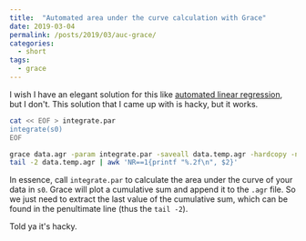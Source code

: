 ```yaml
---
title:  "Automated area under the curve calculation with Grace"
date: 2019-03-04
permalink: /posts/2019/03/auc-grace/
categories: 
  - short
tags:
  - grace
---
```

I wish I have an elegant solution for this like [automated linear regression](https://yossadh.github.io/posts/2019/02/linear-regression-grace/), but I don't. This solution that I came up with is hacky, but it works.
  
```bash
cat << EOF > integrate.par
integrate(s0)
EOF

grace data.agr -param integrate.par -saveall data.temp.agr -hardcopy -noprint
tail -2 data.temp.agr | awk 'NR==1{printf "%.2f\n", $2}'
```
  
In essence, call `integrate.par` to calculate the area under the curve of your data in `s0`. Grace will plot a cumulative sum and append it to the `.agr` file. So we just need to extract the last value of the cumulative sum, which can be found in the penultimate line (thus the `tail -2`). 
  
Told ya it's hacky.
